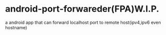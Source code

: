 # android-port-forwareder(FPA)W.I.P.
a  android app that can forward localhost port to remote host(ipv4,ipv6 even hostname)

